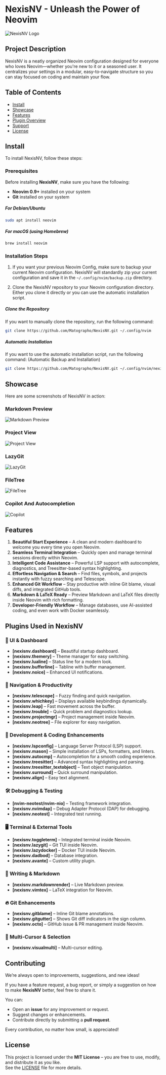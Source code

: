 # NexisNV - Unleash the Power of Neovim

![NexisNV Logo](.assets/NexisNVLogo.png)


## Project Description

NexisNV is a neatly organized Neovim configuration designed for everyone who loves Neovim—whether you're new to it or a seasoned user. It centralizes your settings in a modular, easy-to-navigate structure so you can stay focused on coding and maintain your flow.


## Table of Contents

- [Install](#install)
- [Showcase](#showcase)
- [Features](#features)
- [Plugin Overview](#plugins-used-in-nexisnv)
- [Support](#support)
- [License](#license)


## Install

To install NexisNV, follow these steps:

### Prerequisites

Before installing **NexisNV**, make sure you have the following:

- **Neovim 0.9+** installed on your system
- **Git** installed on your system


##### For Debian/Ubuntu
```sh
sudo apt install neovim
```

##### For macOS (using Homebrew)
```sh
brew install neovim
```


### Installation Steps

1. If you want your previous Neovim Config, make sure to backup your current Neovim configuration. NexisNV will standardly zip your current configuration and save it in the `~/.config/nvim/backup.zip` directory.

2. Clone the NexisNV repository to your Neovim configuration directory. Either you clone it directly or you can use the automatic installation script.

##### Clone the Repository
If you want to manually clone the repository, run the following command:
```sh
git clone https://github.com/Matographo/NexisNV.git ~/.config/nvim
```

##### Automatic Installation
If you want to use the automatic installation script, run the following command:
(Automatic Backup and Installation)
```sh
git clone https://github.com/Matographo/NexisNV.git ~/.config/nvim/nexisnv && bash ~/.config/nvim/nexisnv/install.sh
```


## Showcase

Here are some screenshots of NexisNV in action:

### Markdown Preview
![Markdown Preview](.assets/Markdown.png)

### Project View
![Project View](.assets/ProjectView.png)

### LazyGit
![LazyGit](.assets/LazyGit.png)

### FileTree
![FileTree](.assets/FileTree.png)

### Copilot And Autocompletion
![Copilot](.assets/Copilot.png)



## Features

1. **Beautiful Start Experience** – A clean and modern dashboard to welcome you every time you open Neovim.  
2. **Seamless Terminal Integration** – Quickly open and manage terminal sessions directly within Neovim.  
3. **Intelligent Code Assistance** – Powerful LSP support with autocomplete, diagnostics, and Treesitter-based syntax highlighting.  
4. **Effortless Navigation & Search** – Find files, symbols, and projects instantly with fuzzy searching and Telescope.  
5. **Enhanced Git Workflow** – Stay productive with inline Git blame, visual diffs, and integrated GitHub tools.  
6. **Markdown & LaTeX Ready** – Preview Markdown and LaTeX files directly inside Neovim with rich formatting.  
7. **Developer-Friendly Workflow** – Manage databases, use AI-assisted coding, and even work with Docker seamlessly.  


## Plugins Used in NexisNV

### 🌟 UI & Dashboard
- **[nexisnv.dashboard]** – Beautiful startup dashboard.
- **[nexisnv.themery]** – Theme manager for easy switching.
- **[nexisnv.lualine]** – Status line for a modern look.
- **[nexisnv.bufferline]** – Tabline with buffer management.
- **[nexisnv.noice]** – Enhanced UI notifications.

### 🚀 Navigation & Productivity
- **[nexisnv.telescope]** – Fuzzy finding and quick navigation.
- **[nexisnv.whichkey]** – Displays available keybindings dynamically.
- **[nexisnv.leap]** – Fast movement across the buffer.
- **[nexisnv.trouble]** – Quick problem and diagnostics lookup.
- **[nexisnv.projectmgr]** – Project management inside Neovim.
- **[nexisnv.neotree]** – File explorer for easy navigation.

### 🔧 Development & Coding Enhancements
- **[nexisnv.lspconfig]** – Language Server Protocol (LSP) support.
- **[nexisnv.mason]** – Simple installation of LSPs, formatters, and linters.
- **[nexisnv.autocmp]** – Autocompletion for a smooth coding experience.
- **[nexisnv.treesitter]** – Advanced syntax highlighting and parsing.
- **[nexisnv.treesitter_textobject]** – Text object manipulation.
- **[nexisnv.surround]** – Quick surround manipulation.
- **[nexisnv.align]** – Easy text alignment.

### 🛠️ Debugging & Testing
- **[nvim-neotest/nvim-nio]** – Testing framework integration.
- **[nexisnv.nvimdap]** – Debug Adapter Protocol (DAP) for debugging.
- **[nexisnv.neotest]** – Integrated test running.

### 🖥️ Terminal & External Tools
- **[nexisnv.toggleterm]** – Integrated terminal inside Neovim.
- **[nexisnv.lazygit]** – Git TUI inside Neovim.
- **[nexisnv.lazydocker]** – Docker TUI inside Neovim.
- **[nexisnv.dadbod]** – Database integration.
- **[nexisnv.avante]** – Custom utility plugin.

### 📝 Writing & Markdown
- **[nexisnv.markdownrender]** – Live Markdown preview.
- **[nexisnv.vimtex]** – LaTeX integration for Neovim.

### 🔥 Git Enhancements
- **[nexisnv.gitblame]** – Inline Git blame annotations.
- **[nexisnv.gitgutter]** – Shows Git diff indicators in the sign column.
- **[nexisnv.octo]** – GitHub issue & PR management inside Neovim.

### 🔀 Multi-Cursor & Selection
- **[nexisnv.visualmulti]** – Multi-cursor editing.


## Contributing

We’re always open to improvements, suggestions, and new ideas!  

If you have a feature request, a bug report, or simply a suggestion on how to make **NexisNV** better, feel free to share it.  

You can:  
- Open an **issue** for any improvement or request.  
- Suggest changes or enhancements.  
- Contribute directly by submitting a **pull request**.  

Every contribution, no matter how small, is appreciated! 


## License

This project is licensed under the **MIT License** – you are free to use, modify, and distribute it as you like.  
See the [LICENSE](./LICENSE) file for more details.
